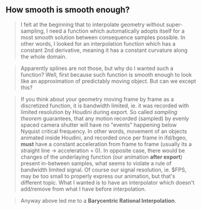 ## How smooth is smooth enough? ##
> I felt at the beginning that to interpolate geometry without super-sampling, I need a function which automatically adopts itself for a most smooth solution between consequence samples possible. In other words, I looked for an interpolation function which has a constant 2nd derivative, meaning it has a constant curvature along the whole domain.

> Apparently splines are not those, but why do I wanted such a function? Well, first because such function is smooth enough to look like an approximation of predictably moving object. But can we except this?

> If you think about your geometry moving frame by frame as a discretized function, it is bandwidth limited, ie. it was recorded with limited resolution by Houdini during export. So called _sampling theorem_ guarantees, that any motion recorded (sampled) by evenly spaced camera shutter will have no "events" happening below Nyquist critical frequency. In other words, movement of an objects animated inside Houdini, and recorded once per frame in ifd/bgeo, **must** have a constant acceleration from frame to frame (usually its a straight line -> acceleration = 0). In opposite case, there would be changes of the underlaying function (our animation **after export**) present in-between samples, what seems to violate a rule of bandwidth limited signal. Of course our signal resolution, ie. $FPS, may be too small to properly express our animation, but that's different topic. What I wanted is to have an interpolator which doesn't add/remove from what I have before interpolation.

> Anyway above led me to a **Barycentric Rational Interpolation**.